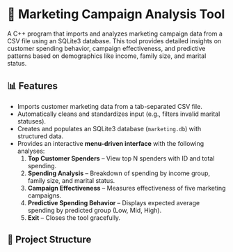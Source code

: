 # 🧠 Marketing Campaign Analysis Tool

A C++ program that imports and analyzes marketing campaign data from a CSV file using an SQLite3 database. This tool provides detailed insights on customer spending behavior, campaign effectiveness, and predictive patterns based on demographics like income, family size, and marital status.

## 📊 Features

- Imports customer marketing data from a tab-separated CSV file.
- Automatically cleans and standardizes input (e.g., filters invalid marital statuses).
- Creates and populates an SQLite3 database (`marketing.db`) with structured data.
- Provides an interactive **menu-driven interface** with the following analyses:
  1. **Top Customer Spenders** – View top N spenders with ID and total spending.
  2. **Spending Analysis** – Breakdown of spending by income group, family size, and marital status.
  3. **Campaign Effectiveness** – Measures effectiveness of five marketing campaigns.
  4. **Predictive Spending Behavior** – Displays expected average spending by predicted group (Low, Mid, High).
  5. **Exit** – Closes the tool gracefully.

## 📁 Project Structure

